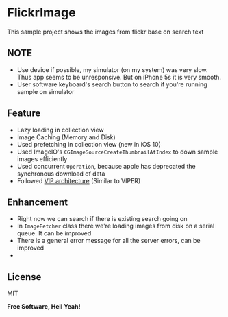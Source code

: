 # FlickrImage
This sample project shows the images from flickr base on search text

## NOTE
- Use device if possible, my simulator (on my system) was very slow. Thus app seems to be unresponsive. But on iPhone 5s it is very smooth.
- User software keyboard's search button to search if you're running sample on simulator


## Feature

- Lazy loading in collection view
- Image Caching (Memory and Disk)
- Used prefetching in collection view (new in iOS 10)
- Used ImageIO's `CGImageSourceCreateThumbnailAtIndex` to down sample images efficiently
- Used concurrent `Operation`, because apple has deprecated the synchronous download of data
- Followed [VIP architecture](https://hackernoon.com/introducing-clean-swift-architecture-vip-770a639ad7bf) (Similar to VIPER) 

## Enhancement

- Right now we can search if there is existing search going on
- In `ImageFetcher` class there we're loading images from disk on a serial queue. It can be improved
- There is a general error message for all the server errors, can be improved
- 

## License


MIT


**Free Software, Hell Yeah!**

